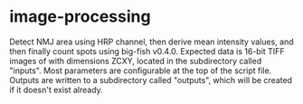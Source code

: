 # image-processing
Detect NMJ area using HRP channel, then derive mean intensity values, and then finally count spots using big-fish v0.4.0. Expected data is 16-bit TIFF images of with dimensions ZCXY, located in the subdirectory called "inputs". Most parameters are configurable at the top of the script file. Outputs are written to a subdirectory called "outputs", which will be created if it doesn't exist already.
